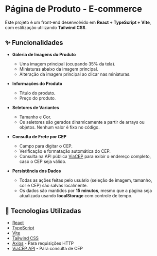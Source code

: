 # Página de Produto - E-commerce

Este projeto é um front-end desenvolvido em **React + TypeScript + Vite**, com estilização utilizando **Tailwind CSS**.

## ✨ Funcionalidades

- **Galeria de Imagens do Produto**

  - Uma imagem principal (ocupando 35% da tela).
  - Miniaturas abaixo da imagem principal.
  - Alteração da imagem principal ao clicar nas miniaturas.

- **Informações do Produto**

  - Título do produto.
  - Preço do produto.

- **Seletores de Variantes**

  - Tamanho e Cor.
  - Os seletores são gerados dinamicamente a partir de arrays ou objetos. Nenhum valor é fixo no código.

- **Consulta de Frete por CEP**

  - Campo para digitar o CEP.
  - Verificação e formatação automática do CEP.
  - Consulta na API pública [ViaCEP](https://viacep.com.br/) para exibir o endereço completo, caso o CEP seja válido.

- **Persistência dos Dados**
  - Todas as ações feitas pelo usuário (seleção de imagem, tamanho, cor e CEP) são salvas localmente.
  - Os dados são mantidos por **15 minutos**, mesmo que a página seja atualizada usando **localStorage** com controle de tempo.

## 🔗 Tecnologias Utilizadas

- [React](https://react.dev/)
- [TypeScript](https://www.typescriptlang.org/)
- [Vite](https://vitejs.dev/)
- [Tailwind CSS](https://tailwindcss.com/)
- [Axios](https://axios-http.com/) - Para requisições HTTP
- [ViaCEP API](https://viacep.com.br/) - Para consulta de CEP
